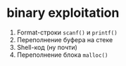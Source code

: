 # binary exploitation

1. Format-строки `scanf()` и `printf()`
1. Переполнение буфера на стеке
1. Shell-код (ну почти)
1. Переполнение блока `malloc()`
